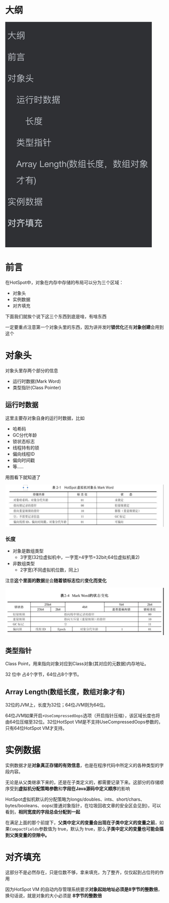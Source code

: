 # 大纲

![](img/Xnip2019-06-17_22-04-24.jpg)

# 前言

在HotSpot中，对象在内存中存储的布局可以分为三个区域：

- 对象头
- 实例数据
- 对齐填充

下面我们就挨个说下这三个东西到底是啥，有啥东西

一定要重点注意第一个对象头里的东西，因为讲并发时**锁优化**还有**对象创建**会用到这个

# 对象头

对象头里存两个部分的信息

- 运行时数据(Mark Word)
- 类型指针(Class Pointer)

## 运行时数据

这里主要存对象自身的运行时数据，比如

- 哈希码
- GC分代年龄
- 锁状态标志
- 线程持有的锁
- 偏向线程ID
- 偏向时间戳
- 等…..

用图看下就知道了

![](img/Xnip2019-06-10_20-54-46.jpg)

### 长度

- 对象是数组类型
  - 3字宽(32位虚拟机中，一字宽=4字节=32bit;64位虚拟机乘2)
- 非数组类型
  - 2字宽(不同虚拟机位数，同上)

注意**这个里面的数据**是会**随着锁标志位**的**变化而变化**

![](img/Xnip2019-06-17_21-22-32.jpg)

## 类型指针

Class Point，用来指向对象对应到Class对象(其对应的元数据)内存地址。

32 位中 占4个字节，64位占8个字节。

## Array Length(数组长度，数组对象才有)

32位的JVM上，长度为32位；64位JVM则为64位。

64位JVM如果开启`+UseCompressedOops`选项（开启指针压缩），该区域长度也将由64位压缩至32位。32位HotSpot VM是不支持UseCompressedOops参数的，只有64位HotSpot VM才支持。

# 实例数据

实例数据才是**对象真正存储的有效信息**，也是在程序代码中所定义的各种类型的字段内容。

无论是从父类继承下来的，还是在子类定义的，都需要记录下来。这部分的存储顺序受到**虚拟机分配策略参数**和**字段在Java源码中定义顺序**的影响

HotSpot虚拟机默认的分配策略为longs/doubles、ints、short/chars、bytes/booleans、oops(普通对象指针，在垃圾回收文章的安全区会见到)，可以看到，**相同宽度的字段总会分配到一起**

在满足上面的那个前提下，**父类中定义的变量会出现在子类中定义的变量之前**，如果`CompactFields`参数值为 true，默认为 true，那么**子类中定义的变量也可能会插到父类变量的空隙中。**

# 对齐填充

这部分不是必然存在，只是位数不够，拿来填充，为了整齐，仅仅起到占位符的作用

因为HotSpot VM 的自动内存管理系统要求**对象起始地址必须是8字节的整数倍**，换句话说，就是对象的大小必须是 **8字节的整数倍**

